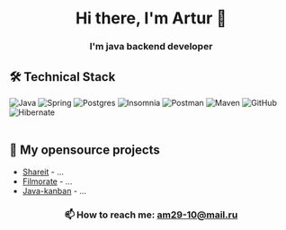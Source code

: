 <h1 align="center">Hi there, I'm Artur 👋
<h3 align="center">I'm java backend developer</h3>
  
## 🛠 Technical Stack
  ![Java](https://img.shields.io/badge/java-%23ED8B00.svg?style=for-the-badge&logo=java&logoColor=white)
  ![Spring](https://img.shields.io/badge/spring-%236DB33F.svg?style=for-the-badge&logo=spring&logoColor=white)
  ![Postgres](https://img.shields.io/badge/postgres-%23316192.svg?style=for-the-badge&logo=postgresql&logoColor=white)
  ![Insomnia](https://img.shields.io/badge/Insomnia-C0C0C0?style=for-the-badge&logo=insomnia&logoColor=5849BE)
  ![Postman](https://img.shields.io/badge/Postman-FF6C37?style=for-the-badge&logo=postman&logoColor=white)
  ![Maven](https://img.shields.io/badge/Maven-FF0000?style=for-the-badge&logo=Apache%20Maven&logoColor=000000)
  ![GitHub](https://img.shields.io/badge/github-%23121011.svg?style=for-the-badge&logo=github&logoColor=white)
  ![Hibernate](https://img.shields.io/badge/Hibernate-BDB76B?style=for-the-badge&logo=Hibernate&logoColor=000000)<br><br>

## 📂 My opensource projects

*   [Shareit](https://github.com/am29-10/java-shareit) - ...
*   [Filmorate](https://github.com/am29-10/java-filmorate) - ...
*   [Java-kanban](https://github.com/am29-10/java-kanban) - ...
  
  <!--
## 📂Hobby Stack
  ![Basketball](https://img.shields.io/badge/🏀%20Basketball-A0522D?style=for-the-badge)
  ![Cycling](https://img.shields.io/badge/🚴%20Cycling-20B2AA?style=for-the-badge)
  ![Running](https://img.shields.io/badge/🏃%20Running-00008B?style=for-the-badge)
     -->
  
  <h3 align="center">📫 How to reach me: <a href='mailto:am29-10@mail.ru'>am29-10@mail.ru</a>
</p></h3>
  
  
  

